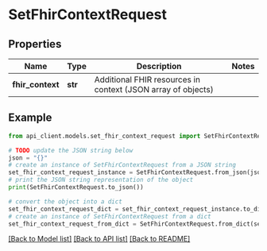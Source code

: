 # SetFhirContextRequest


## Properties

Name | Type | Description | Notes
------------ | ------------- | ------------- | -------------
**fhir_context** | **str** | Additional FHIR resources in context (JSON array of objects) | 

## Example

```python
from api_client.models.set_fhir_context_request import SetFhirContextRequest

# TODO update the JSON string below
json = "{}"
# create an instance of SetFhirContextRequest from a JSON string
set_fhir_context_request_instance = SetFhirContextRequest.from_json(json)
# print the JSON string representation of the object
print(SetFhirContextRequest.to_json())

# convert the object into a dict
set_fhir_context_request_dict = set_fhir_context_request_instance.to_dict()
# create an instance of SetFhirContextRequest from a dict
set_fhir_context_request_from_dict = SetFhirContextRequest.from_dict(set_fhir_context_request_dict)
```
[[Back to Model list]](../README.md#documentation-for-models) [[Back to API list]](../README.md#documentation-for-api-endpoints) [[Back to README]](../README.md)


